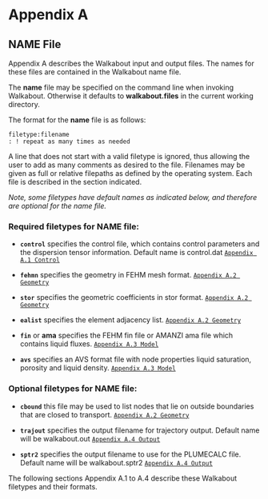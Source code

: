 # Appendix A

## NAME File

Appendix A describes the Walkabout input and output files. The names for these files are contained in the Walkabout name file. 


The **name** file may be specified on the command line when invoking Walkabout. Otherwise it defaults to **walkabout.files** in the current working directory.


The format for the **name** file is as follows:
```
filetype:filename
: ! repeat as many times as needed
```
A line that does not start with a valid filetype is ignored, thus allowing the user to add as many comments as desired to the file. Filenames may be given as full or relative filepaths as defined by the operating system. Each file is described in the section indicated.

*Note, some filetypes have default names as indicated below, and therefore are optional for the name file.*


### Required filetypes for NAME file:

* **`control`** specifies the control file, which contains control parameters and the dispersion tensor information.  Default name is control.dat [`Appendix A.1 Control`](appendix-A1.md)

* **`fehmn`**  specifies the geometry in FEHM mesh format. [`Appendix A.2 Geometry`](appendix-A2.md) 

* **`stor`** specifies the geometric coefficients in stor format. [`Appendix A.2 Geometry`](appendix-A2.md)

* **`ealist`** specifies the element adjacency list. [`Appendix A.2 Geometry`](appendix-A2.md)

* **`fin`** or **ama** specifies the FEHM fin file or AMANZI ama file which contains liquid fluxes. [`Appendix A.3 Model`](appendix-A3.md)

* **`avs`** specifies an AVS format file with node properties liquid saturation, porosity and liquid density. [`Appendix A.3 Model`](appendix-A3.md)


### Optional filetypes for NAME file:

* **`cbound`** this file may be used to list nodes that lie on outside boundaries that are closed to transport. [`Appendix A.2 Geometry`](appendix-A2.md)

* **`trajout`** specifies the output filename for trajectory output.  Default name will be walkabout.out [`Appendix A.4 Output`](appendix-A4.md)

* **`sptr2`** specifies the output filename to use for the PLUMECALC file.  Default name will be walkabout.sptr2 [`Appendix A.4 Output`](appendix-A4.md)


The following sections Appendix A.1 to A.4 describe these Walkabout filetypes and their formats.


